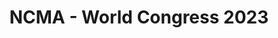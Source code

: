 ---
title: "NCMA - World Congress 2023"
organizer: "NCMA"
url-link: "https://ncmahq.org/Web/Web/Events/World-Congress.aspx"
description: "World Congress is the Nation's premier training and networking event for contract management, procurement, and acquisition professionals. Nearly 3,000 participants from government (federal, state, and local), industry, and commercial business come together at all career levels."
start-time: "2023-07-23T09:00:00-00:00"
end-time: "2023-07-23T17:00:00-00:00"
event-type: "In-person"
gov-only: "false"
is-external: "true"
---